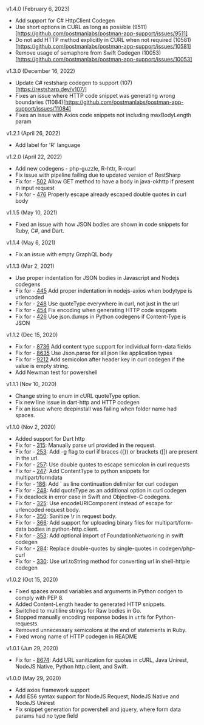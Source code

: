 v1.4.0 (February 6, 2023)
* Add support for C# HttpClient Codegen
* Use short options in CURL as long as possible (9511)[https://github.com/postmanlabs/postman-app-support/issues/9511]
* Do not add HTTP method explicitly in CURL when not required (10581)[https://github.com/postmanlabs/postman-app-support/issues/10581]
* Remove usage of semaphore from Swift Codegen (10053)[https://github.com/postmanlabs/postman-app-support/issues/10053]

v1.3.0 (December 16, 2022)
* Update C# restsharp codegen to support (107)[https://restsharp.dev/v107/]
* Fixes an issue where HTTP code snippet was generating wrong boundaries (11084)[https://github.com/postmanlabs/postman-app-support/issues/11084]
* Fixes an issue with Axios code snippets not including maxBodyLength param

v1.2.1 (April 26, 2022)
* Add label for 'R' language

v1.2.0 (April 22, 2022)
* Add new codegens - php-guzzle, R-httr, R-rcurl
* Fix issue with pipeline failing due to updated version of RestSharp
* Fix for - [502](https://github.com/postmanlabs/postman-code-generators/issues/502) Allow GET method to have a body in java-okhttp if present in input request
* Fix for - [476](https://github.com/postmanlabs/postman-code-generators/pull/476) Properly escape already escaped double quotes in curl body

v1.1.5 (May 10, 2021)
* Fixed an issue with how JSON bodies are shown in code snippets for Ruby, C#, and Dart.

v1.1.4 (May 6, 2021)
* Fix an issue with empty GraphQL body

v1.1.3 (Mar 2, 2021)
* Use proper indentation for JSON bodies in Javascript and Nodejs codegens
* Fix for - [445](https://github.com/postmanlabs/postman-code-generators/issues/445) Add proper indentation in nodejs-axios when bodytype is urlencoded
* Fix for - [248](https://github.com/postmanlabs/postman-code-generators/issues/248) Use quoteType everywhere in curl, not just in the url
* Fix for - [454](https://github.com/postmanlabs/postman-code-generators/issues/454) Fix encoding when generating HTTP code snippets
* Fix for - [426](https://github.com/postmanlabs/postman-code-generators/issues/426) Use json.dumps in Python codegens if Content-Type is JSON

v1.1.2 (Dec 15, 2020)
* Fix for - [8736](https://github.com/postmanlabs/postman-app-support/issues/8736) Add content type support for individual form-data fields
* Fix for - [8635](https://github.com/postmanlabs/postman-app-support/issues/8635) Use Json.parse for all json like application types
* Fix for - [9212](https://github.com/postmanlabs/postman-app-support/issues/9212) Add semicolon after header key in curl codegen if the value is empty string. 
* Add Newman test for powershell

v1.1.1 (Nov 10, 2020)
* Change string to enum in cURL quoteType option.
* Fix new line issue in dart-http and HTTP codegen
* Fix an issue where deepinstall was failing when folder name had spaces.

v1.1.0 (Nov 2, 2020)
* Added support for Dart http
* Fix for - [315](https://github.com/postmanlabs/postman-code-generators/issues/315): Manually parse url provided in the request.
* Fix for - [253](https://github.com/postmanlabs/postman-code-generators/issues/253): Add -g flag to curl if braces ({}) or brackets ([]) are present in the url.
* Fix for - [257](https://github.com/postmanlabs/postman-code-generators/issues/257): Use double quotes to escape semicolon in curl requests
* Fix for - [247](https://github.com/postmanlabs/postman-code-generators/issues/247): Add ContentType to python snippets for multipart/formdata
* Fix for - [186](https://github.com/postmanlabs/postman-code-generators/issues/186): Add ` as line continuation delimiter for curl codegen
* Fix for - [248](https://github.com/postmanlabs/postman-code-generators/issues/248): Add quoteType as an additional option in curl codegen
* Fix deadlock in error case in Swift and Objective-C codegens.
* Fix for - [325](https://github.com/postmanlabs/postman-code-generators/issues/325): Use encodeURIComponent instead of escape for urlencoded request body.
* Fix for - [350](https://github.com/postmanlabs/postman-code-generators/issues/350): Sanitize \r in request body.
* Fix for - [366](https://github.com/postmanlabs/postman-code-generators/issues/366): Add support for uploading binary files for multipart/form-data bodies in python-http.client.
* Fix for - [353](https://github.com/postmanlabs/postman-code-generators/issues/353): Add optional import of FoundationNetworking in swift codegen
* Fix for - [284](https://github.com/postmanlabs/postman-code-generators/issues/284): Replace double-quotes by single-quotes in codegen/php-curl
* Fix for - [330](https://github.com/postmanlabs/postman-code-generators/issues/330): Use url.toString method for converting url in shell-httpie codegen

v1.0.2 (Oct 15, 2020)
* Fixed spaces around variables and arguments in Python codgen to comply with PEP 8.
* Added Content-Length header to generated HTTP snippets.
* Switched to multiline strings for Raw bodies in Go.
* Stopped manually encoding response bodes in `utf8` for Python-requests.
* Removed unnecessary semicolons at the end of statements in Ruby.
* Fixed wrong name of HTTP codegen in README

v1.0.1 (Jun 29, 2020)
- Fix for - [8674](https://github.com/postmanlabs/postman-app-support/issues/8674): Add URL sanitization for quotes in cURL, Java Unirest, NodeJS Native, Python http.client, and Swift. 

v1.0.0 (May 29, 2020)
- Add axios framework support
- Add ES6 syntax support for NodeJS Request, NodeJS Native and NodeJS Unirest
- Fix snippet generation for powershell and jquery, where form data params had no type field
